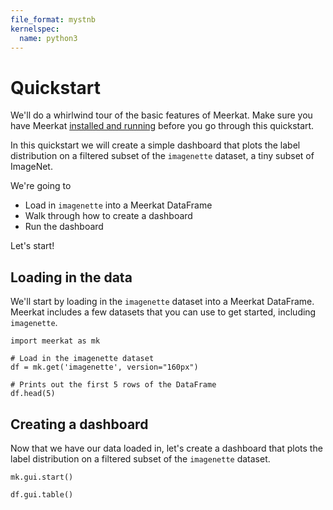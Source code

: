 ```yaml
---
file_format: mystnb
kernelspec:
  name: python3
---
```



# Quickstart

We'll do a whirlwind tour of the basic features of Meerkat.
Make sure you have Meerkat [installed and running](./install) before you
go through this quickstart.

In this quickstart we will create a simple dashboard that plots the label distribution
on a filtered subset of the `imagenette` dataset, a tiny subset of ImageNet.

We're going to

* Load in `imagenette` into a Meerkat DataFrame
* Walk through how to create a dashboard
* Run the dashboard

Let's start!


## Loading in the data

We'll start by loading in the `imagenette` dataset into a Meerkat DataFrame.
Meerkat includes a few datasets that you can use to get started, including `imagenette`.

```{code-cell} python
import meerkat as mk

# Load in the imagenette dataset
df = mk.get('imagenette', version="160px")

# Prints out the first 5 rows of the DataFrame
df.head(5)
```

## Creating a dashboard

Now that we have our data loaded in, let's create a dashboard that plots the label distribution
on a filtered subset of the `imagenette` dataset.

```{code-cell} python
mk.gui.start()
```

```{code-cell} python
df.gui.table()
```

